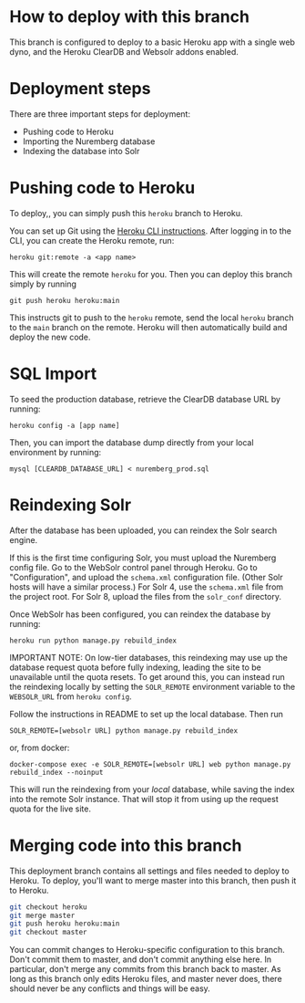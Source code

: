 # How to deploy with this branch

This branch is configured to deploy to a basic Heroku app with a single web dyno, and the Heroku ClearDB and Websolr addons enabled.

# Deployment steps

There are three important steps for deployment:

- Pushing code to Heroku
- Importing the Nuremberg database
- Indexing the database into Solr

# Pushing code to Heroku

To deploy,, you can simply push this `heroku` branch to Heroku.

You can set up Git using the [Heroku CLI instructions](https://devcenter.heroku.com/articles/git). After logging in to the CLI, you can create the Heroku remote, run:

```heroku git:remote -a <app name>```

This will create the remote `heroku` for you. Then you can deploy this branch simply by running

```git push heroku heroku:main```

This instructs git to push to the `heroku` remote, send the local `heroku` branch to the `main` branch on the remote. Heroku will then automatically build and deploy the new code.

# SQL Import

To seed the production database, retrieve the ClearDB database URL by running:

```heroku config -a [app name]```

Then, you can import the database dump directly from your local environment by running:

```mysql [CLEARDB_DATABASE_URL] < nuremberg_prod.sql```

# Reindexing Solr

After the database has been uploaded, you can reindex the Solr search engine.

If this is the first time configuring Solr, you must upload the Nuremberg config file. Go to the WebSolr control panel through Heroku. Go to "Configuration", and upload the `schema.xml` configuration file. (Other Solr hosts will have a similar process.) For Solr 4, use the `schema.xml` file from the project root. For Solr 8, upload the files from the `solr_conf` directory.

Once WebSolr has been configured, you can reindex the database by running:

```heroku run python manage.py rebuild_index```

IMPORTANT NOTE: On low-tier databases, this reindexing may use up the database request quota before fully indexing, leading the site to be unavailable until the quota resets. To get around this, you can instead run the reindexing locally by setting the `SOLR_REMOTE` environment variable to the `WEBSOLR_URL` from `heroku config`.

Follow the instructions in README to set up the local database. Then run

```SOLR_REMOTE=[websolr URL] python manage.py rebuild_index```

or, from docker:

```docker-compose exec -e SOLR_REMOTE=[websolr URL] web python manage.py rebuild_index --noinput```

This will run the reindexing from your _local_ database, while saving the index into the remote Solr instance. That will stop it from using up the request quota for the live site.

# Merging code into this branch

This deployment branch contains all settings and files needed to deploy to Heroku. To deploy, you'll want to merge master into this branch, then push it to Heroku.

```bash
git checkout heroku
git merge master
git push heroku heroku:main
git checkout master
```

You can commit changes to Heroku-specific configuration to this branch. Don't commit them to master, and don't commit anything else here. In particular, don't merge any commits from this branch back to master. As long as this branch only edits Heroku files, and master never does, there should never be any conflicts and things will be easy.
